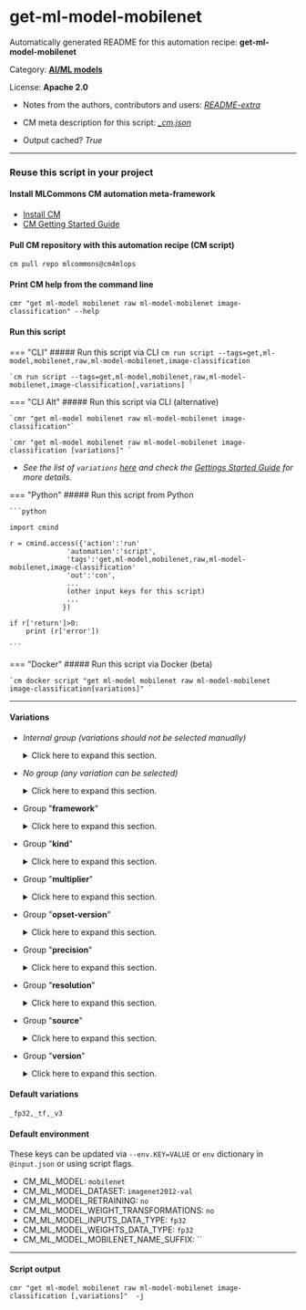 # get-ml-model-mobilenet
Automatically generated README for this automation recipe: **get-ml-model-mobilenet**

Category: **[AI/ML models](..)**

License: **Apache 2.0**

* Notes from the authors, contributors and users: [*README-extra*](https://github.com/mlcommons/cm4mlops/tree/main/script/get-ml-model-mobilenet/README-extra.md)

* CM meta description for this script: *[_cm.json](https://github.com/mlcommons/cm4mlops/tree/main/script/get-ml-model-mobilenet/_cm.json)*
* Output cached? *True*

---
### Reuse this script in your project

#### Install MLCommons CM automation meta-framework

* [Install CM](https://docs.mlcommons.org/ck/install)
* [CM Getting Started Guide](https://docs.mlcommons.org/ck/getting-started/)

#### Pull CM repository with this automation recipe (CM script)

```cm pull repo mlcommons@cm4mlops```

#### Print CM help from the command line

````cmr "get ml-model mobilenet raw ml-model-mobilenet image-classification" --help````

#### Run this script

=== "CLI"
    ##### Run this script via CLI
    `cm run script --tags=get,ml-model,mobilenet,raw,ml-model-mobilenet,image-classification`

    `cm run script --tags=get,ml-model,mobilenet,raw,ml-model-mobilenet,image-classification[,variations] `

=== "CLI Alt"
    ##### Run this script via CLI (alternative)

    `cmr "get ml-model mobilenet raw ml-model-mobilenet image-classification"`

    `cmr "get ml-model mobilenet raw ml-model-mobilenet image-classification [variations]" `


* *See the list of `variations` [here](#variations) and check the [Gettings Started Guide](https://github.com/mlcommons/ck/blob/dev/docs/getting-started.md) for more details.*

=== "Python"
    ##### Run this script from Python


    ```python

    import cmind

    r = cmind.access({'action':'run'
                  'automation':'script',
                  'tags':'get,ml-model,mobilenet,raw,ml-model-mobilenet,image-classification'
                  'out':'con',
                  ...
                  (other input keys for this script)
                  ...
                 })

    if r['return']>0:
        print (r['error'])

    ```


=== "Docker"
    ##### Run this script via Docker (beta)

    `cm docker script "get ml-model mobilenet raw ml-model-mobilenet image-classification[variations]" `

___


#### Variations

  * *Internal group (variations should not be selected manually)*
    <details>
    <summary>Click here to expand this section.</summary>

    * `_quantized_`
      - Environment variables:
        - *CM_ML_MODEL_MOBILENET_NAME_SUFFIX*: `_quant`
        - *CM_ML_MODEL_WEIGHT_TRANSFORMATIONS*: `yes`
      - Workflow:
    * `_tf,from.google,v2,quantized_`
      - Environment variables:
        - *CM_PACKAGE_URL*: `https://storage.googleapis.com/mobilenet_v2/checkpoints/<<<CM_ML_MODEL_MOBILENET_NAME_PREFIX>>>_v2_<<<CM_ML_MODEL_MOBILENET_RESOLUTION>>>_<<<CM_ML_MODEL_MOBILENET_MULTIPLIER_PERCENTAGE>>>.tgz`
        - *CM_ML_MODEL_WEIGHTS_FILE*: `<<<CM_ML_MODEL_MOBILENET_NAME_PREFIX>>>_v2_<<<CM_ML_MODEL_MOBILENET_RESOLUTION>>>_<<<CM_ML_MODEL_MOBILENET_MULTIPLIER_PERCENTAGE>>>.ckpt.data-00000-of-00001`
        - *CM_ML_MODEL_FILE*: `model.tflite`
        - *CM_EXTRACT_FOLDER*: `v2_<<<CM_ML_MODEL_MOBILENET_RESOLUTION>>>_<<<CM_ML_MODEL_MOBILENET_MULTIPLIER_PERCENTAGE>>>`
        - *CM_UNTAR*: `yes`
      - Workflow:

    </details>


  * *No group (any variation can be selected)*
    <details>
    <summary>Click here to expand this section.</summary>

    * `_onnx,fp32,v1`
      - Environment variables:
        - *CM_ML_MODEL_NORMALIZE_DATA*: `yes`
        - *CM_ML_MODEL_SUBTRACT_MEANS*: `no`
        - *CM_ML_MODEL_VER*: `1_1.0_224`
        - *CM_ML_MODEL_INPUT_LAYER_NAME*: `input:0`
        - *CM_ML_MODEL_OUTPUT_LAYER_NAME*: `MobilenetV1/Predictions/Reshape_1:0`
      - Workflow:
    * `_onnx,int8,v1`
      - Environment variables:
        - *CM_ML_MODEL_NORMALIZE_DATA*: `no`
        - *CM_ML_MODEL_SUBTRACT_MEANS*: `yes`
        - *CM_ML_MODEL_GIVEN_CHANNEL_MEANS*: `128.0 128.0 128.0`
        - *CM_ML_MODEL_VER*: `1_1.0_224_quant`
        - *CM_ML_MODEL_INPUT_LAYER_NAME*: `0`
        - *CM_ML_MODEL_OUTPUT_LAYER_NAME*: `169`
        - *CM_PACKAGE_URL*: `https://zenodo.org/record/3353417/files/Quantized%20MobileNet.zip`
        - *CM_ML_MODEL_FILE*: `mobilenet_sym_no_bn.onnx`
        - *CM_UNZIP*: `yes`
      - Workflow:
    * `_onnx,opset-11,fp32,v1`
      - Environment variables:
        - *CM_PACKAGE_URL*: `https://zenodo.org/record/4735651/files/mobilenet_v1_1.0_224.onnx`
      - Workflow:
    * `_onnx,opset-8,fp32,v1`
      - Environment variables:
        - *CM_PACKAGE_URL*: `https://zenodo.org/record/3157894/files/mobilenet_v1_1.0_224.onnx`
      - Workflow:
    * `_tf,fp32,v1,resolution-224,multiplier-1.0`
      - Environment variables:
        - *CM_ML_MODEL_ACCURACY*: `71.676`
      - Workflow:
    * `_tf,from.google,v1`
      - Environment variables:
        - *CM_PACKAGE_URL*: `http://download.tensorflow.org/models/mobilenet_v1_2018_08_02/mobilenet_v1_<<<CM_ML_MODEL_MOBILENET_MULTIPLIER>>>_<<<CM_ML_MODEL_MOBILENET_RESOLUTION>>><<<CM_ML_MODEL_MOBILENET_NAME_SUFFIX>>>.tgz`
        - *CM_UNTAR*: `yes`
      - Workflow:
    * `_tf,from.google,v2,fp32`
      - Environment variables:
        - *CM_PACKAGE_URL*: `https://storage.googleapis.com/mobilenet_v2/checkpoints/mobilenet_v2_<<<CM_ML_MODEL_MOBILENET_MULTIPLIER>>>_<<<CM_ML_MODEL_MOBILENET_RESOLUTION>>>.tgz`
        - *CM_ML_MODEL_WEIGHTS_FILE*: `mobilenet_v2_<<<CM_ML_MODEL_MOBILENET_MULTIPLIER>>>_<<<CM_ML_MODEL_MOBILENET_RESOLUTION>>>.ckpt.data-00000-of-00001`
        - *CM_ML_MODEL_FILE*: `mobilenet_v2_<<<CM_ML_MODEL_MOBILENET_MULTIPLIER>>>_<<<CM_ML_MODEL_MOBILENET_RESOLUTION>>>.tflite`
        - *CM_UNTAR*: `yes`
      - Workflow:
    * `_tf,from.google,v3`
      - Environment variables:
        - *CM_PACKAGE_URL*: `https://storage.googleapis.com/mobilenet_v3/checkpoints/v3-<<<CM_ML_MODEL_MOBILENET_KIND>>>_<<<CM_ML_MODEL_MOBILENET_RESOLUTION>>>_<<<CM_ML_MODEL_MOBILENET_MULTIPLIER>>>_<<<CM_ML_MODEL_MOBILENET_PRECISION>>>.tgz`
        - *CM_EXTRACT_FOLDER*: `v3-<<<CM_ML_MODEL_MOBILENET_KIND>>>_<<<CM_ML_MODEL_MOBILENET_RESOLUTION>>>_<<<CM_ML_MODEL_MOBILENET_MULTIPLIER>>>_<<<CM_ML_MODEL_MOBILENET_PRECISION>>>`
        - *CM_ML_MODEL_FILE*: `v3-<<<CM_ML_MODEL_MOBILENET_KIND>>>_<<<CM_ML_MODEL_MOBILENET_RESOLUTION>>>_<<<CM_ML_MODEL_MOBILENET_MULTIPLIER>>>_<<<CM_ML_MODEL_MOBILENET_PRECISION>>>.tflite`
        - *CM_UNTAR*: `yes`
      - Workflow:
    * `_tf,from.zenodo,v1`
      - Environment variables:
        - *CM_PACKAGE_URL*: `https://zenodo.org/record/2269307/files/mobilenet_v1_<<<CM_ML_MODEL_MOBILENET_MULTIPLIER>>>_<<<CM_ML_MODEL_MOBILENET_RESOLUTION>>><<<CM_ML_MODEL_MOBILENET_NAME_SUFFIX>>>.tgz`
        - *CM_UNTAR*: `yes`
      - Workflow:
    * `_tf,int8,v1,resolution-224,multiplier-1.0`
      - Environment variables:
        - *CM_ML_MODEL_ACCURACY*: `70.762`
      - Workflow:
    * `_tf,v1`
      - Environment variables:
        - *CM_ML_MODEL_VER*: `1_<<<CM_ML_MODEL_MOBILENET_MULTIPLIER>>>_<<<CM_ML_MODEL_MOBILENET_RESOLUTION>>><<<CM_ML_MODEL_MOBILENET_NAME_SUFFIX>>>_2018_08_02`
        - *CM_ML_MODEL_OUTPUT_LAYER_NAME*: `MobilenetV1/Predictions/Reshape_1`
        - *CM_ML_MODEL_WEIGHTS_FILE*: `mobilenet_v1_<<<CM_ML_MODEL_MOBILENET_MULTIPLIER>>>_<<<CM_ML_MODEL_MOBILENET_RESOLUTION>>><<<CM_ML_MODEL_MOBILENET_NAME_SUFFIX>>>.ckpt.data-00000-of-00001`
        - *CM_ML_MODEL_FILE*: `mobilenet_v1_<<<CM_ML_MODEL_MOBILENET_MULTIPLIER>>>_<<<CM_ML_MODEL_MOBILENET_RESOLUTION>>><<<CM_ML_MODEL_MOBILENET_NAME_SUFFIX>>>.tflite`
      - Workflow:
    * `_tf,v1,fp32`
      - Environment variables:
        - *CM_ML_MODEL_MOBILENET_NAME_PREFIX*: ``
      - Workflow:
    * `_tf,v1,int8`
      - Environment variables:
        - *CM_ML_MODEL_MOBILENET_NAME_SUFFIX*: `_quant`
      - Workflow:
    * `_tf,v1,uint8`
      - Environment variables:
        - *CM_ML_MODEL_MOBILENET_NAME_SUFFIX*: `_quant`
      - Workflow:
    * `_tf,v2,fp32`
      - Environment variables:
        - *CM_ML_MODEL_MOBILENET_NAME_PREFIX*: ``
        - *CM_ML_MODEL_VER*: `2_<<<CM_ML_MODEL_MOBILENET_MULTIPLIER>>>_<<<CM_ML_MODEL_MOBILENET_RESOLUTION>>>`
        - *CM_ML_MODEL_OUTPUT_LAYER_NAME*: `MobilenetV2/Predictions/Reshape_1`
      - Workflow:
    * `_tf,v2,int8`
      - Environment variables:
        - *CM_ML_MODEL_MOBILENET_NAME_PREFIX*: `quantized`
        - *CM_ML_MODEL_VER*: `2_<<<CM_ML_MODEL_MOBILENET_MULTIPLIER>>>_<<<CM_ML_MODEL_MOBILENET_RESOLUTION>>>`
        - *CM_ML_MODEL_OUTPUT_LAYER_NAME*: `MobilenetV2/Predictions/Softmax`
      - Workflow:
    * `_tf,v2,uint8`
      - Environment variables:
        - *CM_ML_MODEL_MOBILENET_NAME_PREFIX*: `quantized`
        - *CM_ML_MODEL_VER*: `2_<<<CM_ML_MODEL_MOBILENET_MULTIPLIER>>>_<<<CM_ML_MODEL_MOBILENET_RESOLUTION>>>`
        - *CM_ML_MODEL_OUTPUT_LAYER_NAME*: `MobilenetV2/Predictions/Softmax`
      - Workflow:
    * `_tf,v3`
      - Environment variables:
        - *CM_ML_MODEL_VER*: `3_<<<CM_ML_MODEL_MOBILENET_KIND>>>_<<<CM_ML_MODEL_MOBILENET_RESOLUTION>>>`
        - *CM_ML_MODEL_OUTPUT_LAYER_NAME*: `MobilenetV3/Predictions/Softmax`
      - Workflow:
    * `_tflite`
      - Workflow:

    </details>


  * Group "**framework**"
    <details>
    <summary>Click here to expand this section.</summary>

    * `_onnx`
      - Environment variables:
        - *CM_ML_MODEL_DATA_LAYOUT*: `NCHW`
        - *CM_ML_MODEL_FRAMEWORK*: `onnx`
      - Workflow:
    * **`_tf`** (default)
      - Environment variables:
        - *CM_ML_MODEL_DATA_LAYOUT*: `NHWC`
        - *CM_ML_MODEL_NORMALIZE_DATA*: `yes`
        - *CM_ML_MODEL_SUBTRACT_MEANS*: `no`
        - *CM_ML_MODEL_INPUT_LAYER_NAME*: `input`
      - Workflow:

    </details>


  * Group "**kind**"
    <details>
    <summary>Click here to expand this section.</summary>

    * `_large`
      - Environment variables:
        - *CM_ML_MODEL_MOBILENET_KIND*: `large`
      - Workflow:
    * `_large-minimalistic`
      - Environment variables:
        - *CM_ML_MODEL_MOBILENET_KIND*: `large-minimalistic`
      - Workflow:
    * `_small`
      - Environment variables:
        - *CM_ML_MODEL_MOBILENET_KIND*: `small`
      - Workflow:
    * `_small-minimalistic`
      - Environment variables:
        - *CM_ML_MODEL_MOBILENET_KIND*: `small-minimalistic`
      - Workflow:

    </details>


  * Group "**multiplier**"
    <details>
    <summary>Click here to expand this section.</summary>

    * `_multiplier-0.25`
      - Environment variables:
        - *CM_ML_MODEL_MOBILENET_MULTIPLIER*: `0.25`
        - *CM_ML_MODEL_MOBILENET_MULTIPLIER_PERCENTAGE*: `25`
      - Workflow:
    * `_multiplier-0.35`
      - Environment variables:
        - *CM_ML_MODEL_MOBILENET_MULTIPLIER*: `0.35`
        - *CM_ML_MODEL_MOBILENET_MULTIPLIER_PERCENTAGE*: `35`
      - Workflow:
    * `_multiplier-0.5`
      - Environment variables:
        - *CM_ML_MODEL_MOBILENET_MULTIPLIER*: `0.5`
        - *CM_ML_MODEL_MOBILENET_MULTIPLIER_PERCENTAGE*: `50`
      - Workflow:
    * `_multiplier-0.75`
      - Environment variables:
        - *CM_ML_MODEL_MOBILENET_MULTIPLIER*: `0.75`
        - *CM_ML_MODEL_MOBILENET_MULTIPLIER_PERCENTAGE*: `75`
      - Workflow:
    * `_multiplier-1.0`
      - Environment variables:
        - *CM_ML_MODEL_MOBILENET_MULTIPLIER*: `1.0`
        - *CM_ML_MODEL_MOBILENET_MULTIPLIER_PERCENTAGE*: `100`
      - Workflow:

    </details>


  * Group "**opset-version**"
    <details>
    <summary>Click here to expand this section.</summary>

    * `_opset-11`
      - Environment variables:
        - *CM_ML_MODEL_ONNX_OPSET*: `11`
      - Workflow:
    * `_opset-8`
      - Environment variables:
        - *CM_ML_MODEL_ONNX_OPSET*: `8`
      - Workflow:

    </details>


  * Group "**precision**"
    <details>
    <summary>Click here to expand this section.</summary>

    * **`_fp32`** (default)
      - Environment variables:
        - *CM_ML_MODEL_INPUTS_DATA_TYPE*: `fp32`
        - *CM_ML_MODEL_PRECISION*: `fp32`
        - *CM_ML_MODEL_WEIGHTS_DATA_TYPE*: `fp32`
        - *CM_ML_MODEL_MOBILENET_PRECISION*: `float`
      - Workflow:
    * `_int8`
      - Environment variables:
        - *CM_ML_MODEL_INPUTS_DATA_TYPE*: `int8`
        - *CM_ML_MODEL_PRECISION*: `int8`
        - *CM_ML_MODEL_WEIGHTS_DATA_TYPE*: `int8`
        - *CM_ML_MODEL_MOBILENET_PRECISION*: `int8`
      - Workflow:
    * `_uint8`
      - Environment variables:
        - *CM_ML_MODEL_INPUTS_DATA_TYPE*: `uint8`
        - *CM_ML_MODEL_PRECISION*: `uint8`
        - *CM_ML_MODEL_WEIGHTS_DATA_TYPE*: `uint8`
        - *CM_ML_MODEL_MOBILENET_PRECISION*: `uint8`
      - Workflow:

    </details>


  * Group "**resolution**"
    <details>
    <summary>Click here to expand this section.</summary>

    * `_resolution-128`
      - Environment variables:
        - *CM_ML_MODEL_MOBILENET_RESOLUTION*: `128`
        - *CM_ML_MODEL_IMAGE_HEIGHT*: `128`
        - *CM_ML_MODEL_IMAGE_WIDTH*: `128`
        - *CM_DATASET_PREPROCESSED_IMAGENET_DEP_TAGS*: `_resolution.128`
      - Workflow:
    * `_resolution-160`
      - Environment variables:
        - *CM_ML_MODEL_MOBILENET_RESOLUTION*: `160`
        - *CM_ML_MODEL_IMAGE_HEIGHT*: `160`
        - *CM_ML_MODEL_IMAGE_WIDTH*: `160`
        - *CM_DATASET_PREPROCESSED_IMAGENET_DEP_TAGS*: `_resolution.160`
      - Workflow:
    * `_resolution-192`
      - Environment variables:
        - *CM_ML_MODEL_MOBILENET_RESOLUTION*: `192`
        - *CM_ML_MODEL_IMAGE_HEIGHT*: `192`
        - *CM_ML_MODEL_IMAGE_WIDTH*: `192`
        - *CM_DATASET_PREPROCESSED_IMAGENET_DEP_TAGS*: `_resolution.192`
      - Workflow:
    * `_resolution-224`
      - Environment variables:
        - *CM_ML_MODEL_MOBILENET_RESOLUTION*: `224`
        - *CM_ML_MODEL_IMAGE_HEIGHT*: `224`
        - *CM_ML_MODEL_IMAGE_WIDTH*: `224`
        - *CM_DATASET_PREPROCESSED_IMAGENET_DEP_TAGS*: `_resolution.224`
      - Workflow:

    </details>


  * Group "**source**"
    <details>
    <summary>Click here to expand this section.</summary>

    * `_from.google`
      - Environment variables:
        - *CM_DOWNLOAD_SOURCE*: `google`
      - Workflow:
    * `_from.zenodo`
      - Environment variables:
        - *CM_DOWNLOAD_SOURCE*: `zenodo`
      - Workflow:

    </details>


  * Group "**version**"
    <details>
    <summary>Click here to expand this section.</summary>

    * `_v1`
      - Environment variables:
        - *CM_ML_MODEL_MOBILENET_VERSION*: `1`
        - *CM_ML_MODEL_FULL_NAME*: `mobilenet-v1-precision_<<<CM_ML_MODEL_MOBILENET_PRECISION>>>-<<<CM_ML_MODEL_MOBILENET_MULTIPLIER>>>-<<<CM_ML_MODEL_MOBILENET_RESOLUTION>>>`
      - Workflow:
    * `_v2`
      - Environment variables:
        - *CM_ML_MODEL_MOBILENET_VERSION*: `2`
        - *CM_ML_MODEL_VER*: `2`
        - *CM_ML_MODEL_FULL_NAME*: `mobilenet-v2-precision_<<<CM_ML_MODEL_MOBILENET_PRECISION>>>-<<<CM_ML_MODEL_MOBILENET_MULTIPLIER>>>-<<<CM_ML_MODEL_MOBILENET_RESOLUTION>>>`
      - Workflow:
    * **`_v3`** (default)
      - Environment variables:
        - *CM_ML_MODEL_MOBILENET_VERSION*: `3`
        - *CM_ML_MODEL_VER*: `3`
        - *CM_ML_MODEL_FULL_NAME*: `mobilenet-v3-precision_<<<CM_ML_MODEL_MOBILENET_PRECISION>>>-<<<CM_ML_MODEL_MOBILENET_KIND>>>-<<<CM_ML_MODEL_MOBILENET_RESOLUTION>>>`
      - Workflow:

    </details>


#### Default variations

`_fp32,_tf,_v3`
#### Default environment


These keys can be updated via `--env.KEY=VALUE` or `env` dictionary in `@input.json` or using script flags.

* CM_ML_MODEL: `mobilenet`
* CM_ML_MODEL_DATASET: `imagenet2012-val`
* CM_ML_MODEL_RETRAINING: `no`
* CM_ML_MODEL_WEIGHT_TRANSFORMATIONS: `no`
* CM_ML_MODEL_INPUTS_DATA_TYPE: `fp32`
* CM_ML_MODEL_WEIGHTS_DATA_TYPE: `fp32`
* CM_ML_MODEL_MOBILENET_NAME_SUFFIX: ``



___
#### Script output
`cmr "get ml-model mobilenet raw ml-model-mobilenet image-classification [,variations]"  -j`